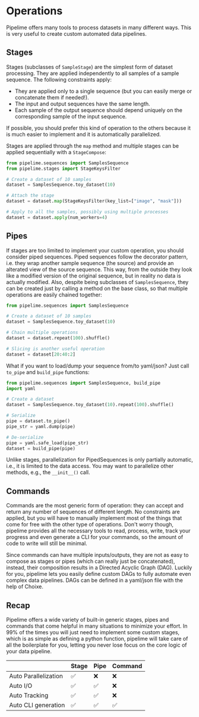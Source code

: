 # Operations

Pipelime offers many tools to process datasets in many different ways. This is very useful to create custom automated data pipelines.

## Stages

Stages (subclasses of `SampleStage`) are the simplest form of dataset processing. They are applied independently to all samples of a sample sequence. The following constraints apply:

- They are applied only to a single sequence (but you can easily merge or concatenate them if needed!). 
- The input and output sequences have the same length.
- Each sample of the output sequence should depend uniquely on the corresponding sample of the input sequence.

If possible, you should prefer this kind of operation to the others because it is much easier to implement and it is automatically parallelized.

Stages are applied through the `map` method and multiple stages can be applied sequentially with a `StageCompose`:

```python
from pipelime.sequences import SamplesSequence
from pipelime.stages import StageKeysFilter

# Create a dataset of 10 samples
dataset = SamplesSequence.toy_dataset(10)

# Attach the stage
dataset = dataset.map(StageKeysFilter(key_list=["image", "mask"]))

# Apply to all the samples, possibly using multiple processes
dataset = dataset.apply(num_workers=4)
```

## Pipes

If stages are too limited to implement your custom operation, you should consider piped sequences. Piped sequences follow the decorator pattern, i.e. they wrap another sample sequence (the source) and provide an alterated view of the source sequence. This way, from the outside they look like a modified version of the original sequence, but in reality no data is actually modified. Also, despite being subclasses of `SamplesSequence`, they can be created just by calling a method on the base class, so that multiple operations are easily chained together:

```python
from pipelime.sequences import SamplesSequence

# Create a dataset of 10 samples
dataset = SamplesSequence.toy_dataset(10)

# Chain multiple operations
dataset = dataset.repeat(100).shuffle()

# Slicing is another useful operation
dataset = dataset[20:40:2]
```

What if you want to load/dump your sequence from/to yaml/json? Just call `to_pipe` and `build_pipe` functions:

```python
from pipelime.sequences import SamplesSequence, build_pipe
import yaml

# Create a dataset
dataset = SamplesSequence.toy_dataset(10).repeat(100).shuffle()

# Serialize
pipe = dataset.to_pipe()
pipe_str = yaml.dump(pipe)

# De-serialize
pipe = yaml.safe_load(pipe_str)
dataset = build_pipe(pipe)
```

Unlike stages, parallelization for PipedSequences is only partially automatic, i.e., it is limited to the data access. You may want to parallelize other methods, e.g., the `__init__()` call.

## Commands

Commands are the most generic form of operation: they can accept and return any number of sequences of different length. No constraints are applied, but you will have to manually implement most of the things that come for free with the other type of operations. Don't worry though, pipelime provides all the necessary tools to read, process, write, track your progress and even generate a CLI for your commands, so the amount of code to write will still be minimal.

Since commands can have multiple inputs/outputs, they are not as easy to compose as stages or pipes (which can really just be concatenated), instead, their composition results in a Directed Acyclic Graph (DAG). Luckily for you, pipelime lets you easily define custom DAGs to fully automate even complex data pipelines. DAGs can be defined in a yaml/json file with the help of Choixe.

## Recap

Pipelime offers a wide variety of built-in generic stages, pipes and commands that come helpful in many situations to minimize your effort. In 99% of the times you will just need to implement some custom stages, which is as simple as defining a python function, pipelime will take care of all the boilerplate for you, letting you never lose focus on the core logic of your data pipeline.

|                      | Stage | Pipe | Command |
| -------------------- | ----- | ---- | ------- |
| Auto Parallelization | ✅     | ❌    | ❌       |
| Auto I/O             | ✅     | ✅    | ❌       |
| Auto Tracking        | ✅     | ✅    | ❌       |
| Auto CLI generation  | ✅     | ✅    | ✅       |

